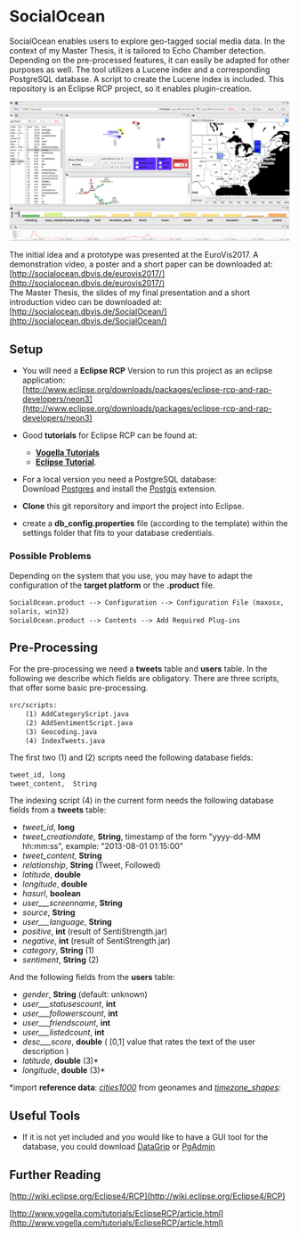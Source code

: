 # SocialOcean
SocialOcean enables users to explore geo-tagged social media data.
In the context of my Master Thesis, it is tailored to Echo Chamber detection.
Depending on the pre-processed features, it can easily be adapted for other purposes as well.
The tool utilizes a Lucene index and a corresponding PostgreSQL database.
A script to create the Lucene index is included.
This repository is an Eclipse RCP project, so it enables plugin-creation.

![SocialOcean Tool Interface](./tool.png)


The initial idea and a prototype was presented at the EuroVis2017.
A demonstration video, a poster and a short paper can be downloaded at: [http://socialocean.dbvis.de/eurovis2017/](http://socialocean.dbvis.de/eurovis2017/)  
The Master Thesis, the slides of my final presentation and a short introduction video can be downloaded at:
[http://socialocean.dbvis.de/SocialOcean/](http://socialocean.dbvis.de/SocialOcean/)


## Setup

- You will need a **Eclipse RCP** Version to run this project as an eclipse application:  
[http://www.eclipse.org/downloads/packages/eclipse-rcp-and-rap-developers/neon3](http://www.eclipse.org/downloads/packages/eclipse-rcp-and-rap-developers/neon3)  
- Good **tutorials** for Eclipse RCP can be found at:  
	- [**Vogella Tutorials**](http://www.vogella.com/tutorials/EclipseRCP/article.html)
	- [**Eclipse Tutorial**](http://wiki.eclipse.org/Eclipse4/RCP).

- For a local version you need a PostgreSQL database:  
	Download [Postgres](https://www.postgresql.org) and install the [Postgis](http://postgis.net) extension.

- **Clone** this git reporsitory and import the project into Eclipse.

- create a **db_config.properties** file (according to the template) within the settings folder that fits to your database credentials.


### Possible Problems
Depending on the system that you use, you may have to adapt the configuration of the **target platform** or the **.product** file.

	SocialOcean.product --> Configuration --> Configuration File (maxosx, solaris, win32)
	SocialOcean.product --> Contents --> Add Required Plug-ins


## Pre-Processing

For the pre-processing we need a **tweets** table and **users** table. In the following we describe which fields are obligatory.
There are three scripts, that offer some basic pre-processing.

	src/scripts:
		(1) AddCategoryScript.java
		(2) AddSentimentScript.java
		(3) Geocoding.java
		(4) IndexTweets.java

The first two (1) and (2) scripts need the following database fields:

	tweet_id, long
	tweet_content,  String

The indexing script (4) in the current form needs the following database fields from a **tweets** table:

-	_tweet_id_, 			**long**
-	_tweet_creationdate_,		**String**, timestamp of the form "yyyy-dd-MM hh:mm:ss", example: "2013-08-01 01:15:00"
-	_tweet_content_,			**String**
-	_relationship_,			**String** (Tweet, Followed)
-	_latitude_,			**double**
-	_longitude_, 			**double**
-	_hasurl_, 			**boolean**
- _user___screenname_, 	**String** 
-	_source_, 			**String**
- _user___language_, **String**
-	_positive_, 			**int** (result of SentiStrength.jar)
-	_negative_, 			**int** (result of SentiStrength.jar)
-	_category_, 			**String** (1)
-	_sentiment_, 			**String** (2)

And the following fields from the **users** table:

- _gender_, **String** (default: unknown)
- _user___statusescount_, **int**
- _user___followerscount_, **int**
- _user___friendscount_, **int**
- _user___listedcount_, **int**
- _desc___score_, **double** ( [0,1] value that rates the text of the user description )
- _latitude_, **double** (3)\* 
- _longitude_, **double** (3)\*  

\*import **reference data**: [_cities1000_](http://download.geonames.org/export/dump/) from geonames and [_timezone\_shapes_](https://github.com/evansiroky/timezone-boundary-builder/releases):  


## Useful Tools

- If it is not yet included and you would like to have a GUI tool for the database, you could download [DataGrip](https://www.jetbrains.com/datagrip/download/) or [PgAdmin](https://www.pgadmin.org)


## Further Reading

[http://wiki.eclipse.org/Eclipse4/RCP](http://wiki.eclipse.org/Eclipse4/RCP)

[http://www.vogella.com/tutorials/EclipseRCP/article.html](http://www.vogella.com/tutorials/EclipseRCP/article.html)
